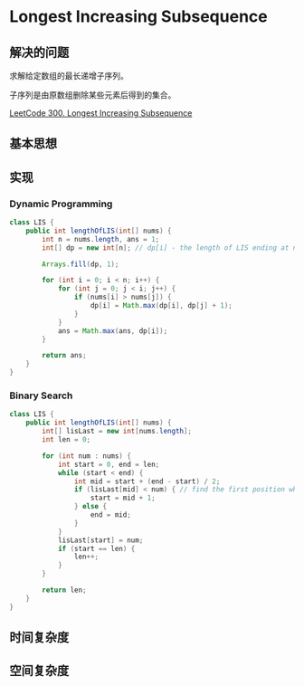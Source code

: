 # Longest Increasing Subsequence

## 解决的问题

求解给定数组的最长递增子序列。

子序列是由原数组删除某些元素后得到的集合。

[LeetCode 300. Longest Increasing Subsequence](https://leetcode.com/problems/longest-increasing-subsequence/)

## 基本思想

## 实现

### Dynamic Programming

```java
class LIS {
    public int lengthOfLIS(int[] nums) {
        int n = nums.length, ans = 1;
        int[] dp = new int[n]; // dp[i] - the length of LIS ending at nums[i]

        Arrays.fill(dp, 1);

        for (int i = 0; i < n; i++) {
            for (int j = 0; j < i; j++) {
                if (nums[i] > nums[j]) {
                    dp[i] = Math.max(dp[i], dp[j] + 1);
                }
            }
            ans = Math.max(ans, dp[i]);
        }

        return ans;
    }
}
```

### Binary Search

```java
class LIS {
    public int lengthOfLIS(int[] nums) {
        int[] lisLast = new int[nums.length];
        int len = 0;

        for (int num : nums) {
            int start = 0, end = len;
            while (start < end) {
                int mid = start + (end - start) / 2;
                if (lisLast[mid] < num) { // find the first position where value is equal or greater than current num
                    start = mid + 1;
                } else {
                    end = mid;
                }
            }
            lisLast[start] = num;
            if (start == len) {
                len++;
            }
        }

        return len;
    }
}
```

## 时间复杂度

## 空间复杂度